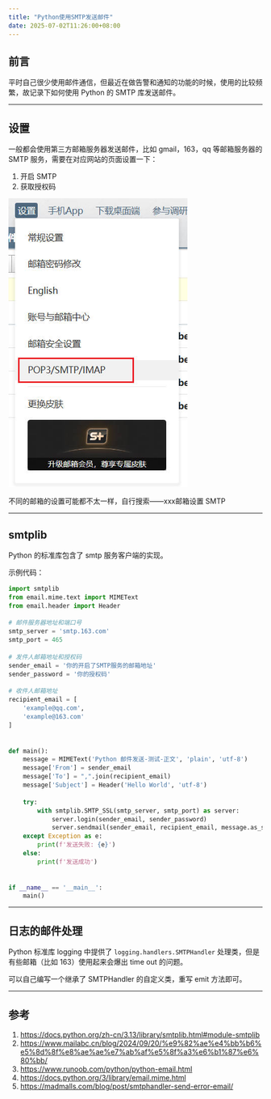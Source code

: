 ```yaml
---
title: "Python使用SMTP发送邮件"
date: 2025-07-02T11:26:00+08:00
---
```


## 前言

平时自己很少使用邮件通信，但最近在做告警和通知的功能的时候，使用的比较频繁，故记录下如何使用 Python 的 SMTP 库发送邮件。

---

## 设置

一般都会使用第三方邮箱服务器发送邮件，比如 gmail，163，qq 等邮箱服务器的 SMTP 服务，需要在对应网站的页面设置一下：

1. 开启 SMTP
2. 获取授权码

![](./images/1.jpg)

不同的邮箱的设置可能都不太一样，自行搜索——xxx邮箱设置 SMTP

---

## smtplib

Python 的标准库包含了 smtp 服务客户端的实现。

示例代码：

```python
import smtplib
from email.mime.text import MIMEText
from email.header import Header

# 邮件服务器地址和端口号
smtp_server = 'smtp.163.com'
smtp_port = 465

# 发件人邮箱地址和授权码
sender_email = '你的开启了SMTP服务的邮箱地址'
sender_password = '你的授权码'

# 收件人邮箱地址
recipient_email = [
    'example@qq.com',
    'example@163.com'
]


def main():
    message = MIMEText('Python 邮件发送-测试-正文', 'plain', 'utf-8')
    message['From'] = sender_email
    message['To'] = ",".join(recipient_email)
    message['Subject'] = Header('Hello World', 'utf-8')

    try:
        with smtplib.SMTP_SSL(smtp_server, smtp_port) as server:
            server.login(sender_email, sender_password)
            server.sendmail(sender_email, recipient_email, message.as_string())
    except Exception as e:
        print(f'发送失败: {e}')
    else:
        print(f'发送成功')


if __name__ == '__main__':
    main()


```

---

## 日志的邮件处理

Python 标准库 logging 中提供了 `logging.handlers.SMTPHandler` 处理类，但是有些邮箱（比如 163）使用起来会爆出 time out 的问题。

可以自己编写一个继承了 SMTPHandler 的自定义类，重写 emit 方法即可。


---

## 参考

1. https://docs.python.org/zh-cn/3.13/library/smtplib.html#module-smtplib
2. https://www.mailabc.cn/blog/2024/09/20/%e9%82%ae%e4%bb%b6%e5%8d%8f%e8%ae%ae%e7%ab%af%e5%8f%a3%e6%b1%87%e6%80%bb/
3. https://www.runoob.com/python/python-email.html
4. https://docs.python.org/3/library/email.mime.html
5. https://madmalls.com/blog/post/smtphandler-send-error-email/
